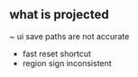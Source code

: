 what is projected
---
~ ui save paths are not accurate

- fast reset shortcut
- region sign inconsistent